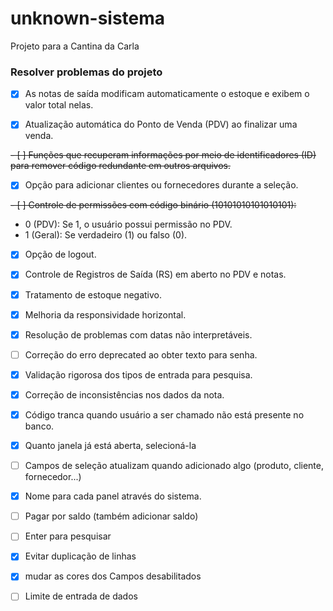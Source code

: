# unknown-sistema

Projeto para a Cantina da Carla

### Resolver problemas do projeto

- [x] As notas de saída modificam automaticamente o estoque e exibem o valor total nelas.

- [x] Atualização automática do Ponto de Venda (PDV) ao finalizar uma venda.

~~- [ ] Funções que recuperam informações por meio de identificadores (ID) para remover código redundante em outros arquivos.~~  

- [x] Opção para adicionar clientes ou fornecedores durante a seleção.

~~- [ ] Controle de permissões com código binário (10101010101010101):~~

  - 0 (PDV): Se 1, o usuário possui permissão no PDV.
  - 1 (Geral): Se verdadeiro (1) ou falso (0).

- [x] Opção de logout.

- [x] Controle de Registros de Saída (RS) em aberto no PDV e notas.

- [x] Tratamento de estoque negativo.

- [x] Melhoria da responsividade horizontal.

- [x] Resolução de problemas com datas não interpretáveis.

- [ ] Correção do erro deprecated ao obter texto para senha.

- [x] Validação rigorosa dos tipos de entrada para pesquisa.

- [x] Correção de inconsistências nos dados da nota.

- [x] Código tranca quando usuário a ser chamado não está presente no banco.

- [x] Quanto janela já está aberta, selecioná-la
- [ ] Campos de seleção atualizam quando adicionado algo (produto, cliente, fornecedor...)
- [x] Nome para cada panel através do sistema.
- [ ] Pagar por saldo (também adicionar saldo)
- [ ] Enter para pesquisar
- [x] Evitar duplicação de linhas
- [x] mudar as cores dos Campos desabilitados
- [ ] Limite de entrada de dados
